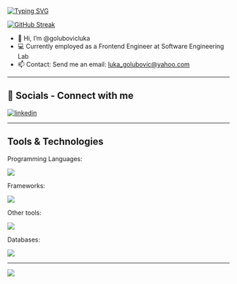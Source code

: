 [![Typing SVG](https://readme-typing-svg.demolab.com?font=Fira+Code&pause=1000&color=EAF711&center=true&vCenter=true&width=435&lines=Fullstack+JavaScript+developer)](https://git.io/typing-svg)

[![GitHub Streak](https://streak-stats.demolab.com?user=golubovicluka&theme=vue-dark)](https://git.io/streak-stats)
- 👋 Hi, I’m @golubovicluka
- 💻 Currently employed as a Frontend Engineer at Software Engineering Lab
- 📫 Contact: Send me an email: luka_golubovic@yahoo.com

---

## 🔗 Socials - Connect with me

[![linkedin](https://img.shields.io/badge/linkedin-0A66C2?style=for-the-badge&logo=linkedin&logoColor=white)](https://www.linkedin.com/in/lukagolubovic/)

---

## Tools & Technologies

Programming Languages:
<p align="start">
    <img src="https://skillicons.dev/icons?i=ts,js" />
</p>

Frameworks:
<p align="start">
    <img src="https://skillicons.dev/icons?i=vuejs,nuxt,react,next," />
</p>

Other tools:
<p align="start">
    <img src="https://skillicons.dev/icons?i=vim,neovim,nodejs,express,prisma,html,css,sass,git,docker,jest,graphql,postman,tailwind" />
</p>

Databases:
<p align="start">
    <img src="https://skillicons.dev/icons?i=postgres,mysql,mongo" />
</p>

---


![](https://komarev.com/ghpvc/?username=golubovicluka)
